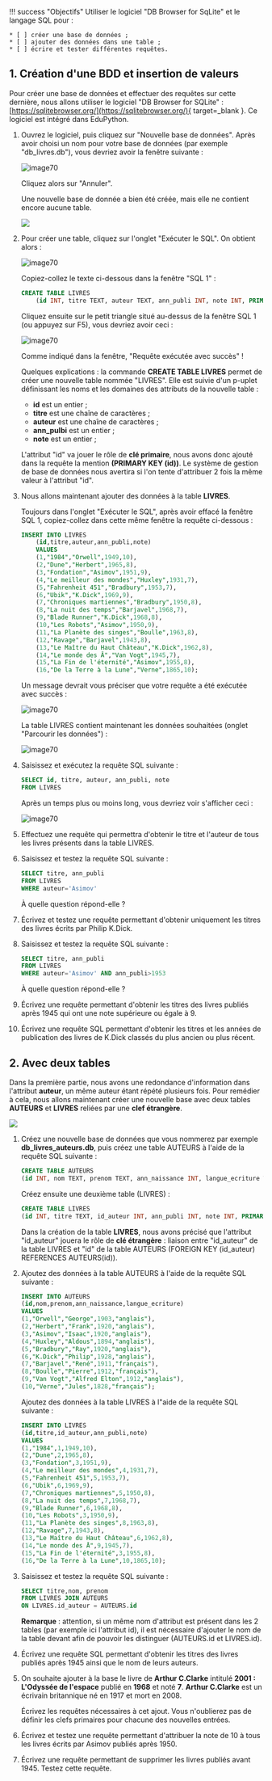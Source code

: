 
!!! success "Objectifs"
    Utiliser le logiciel "DB Browser for SqLite" et le langage SQL pour :

    * [ ] créer une base de données ;
    * [ ] ajouter des données dans une table ;
    * [ ] écrire et tester différentes requêtes.

## 1. Création d'une BDD et insertion de valeurs

Pour créer une base de données et effectuer des requêtes sur cette dernière, nous allons utiliser le logiciel "DB Browser for SQLite" : [https://sqlitebrowser.org/](https://sqlitebrowser.org/){ target=_blank }. Ce logiciel est intégré dans EduPython.

1. Ouvrez le logiciel, puis cliquez sur "Nouvelle base de données". Après avoir choisi un nom pour votre base de données (par exemple "db_livres.db"), vous devriez avoir la fenêtre suivante :

    ![image70](../../assets/images/TP1_1.png)

    Cliquez alors sur "Annuler".

    Une nouvelle base de donnée a bien été créée, mais elle ne contient encore aucune table.

    ![](../../assets/images/TP1_2.png)

2. Pour créer une table, cliquez sur l'onglet "Exécuter le SQL". On obtient alors :

    ![image70](../../assets/images/TP1_3.png)

    Copiez-collez le texte ci-dessous dans la fenêtre "SQL 1" :

    ```sql
    CREATE TABLE LIVRES
        (id INT, titre TEXT, auteur TEXT, ann_publi INT, note INT, PRIMARY KEY (id));
    ```

    Cliquez ensuite sur le petit triangle situé au-dessus de la fenêtre SQL 1 (ou appuyez sur F5), vous devriez avoir ceci :

    ![image70](../../assets/images/TP1_4.png)

    Comme indiqué dans la fenêtre, "Requête exécutée avec succès" !

    Quelques explications : la commande  **CREATE TABLE LIVRES** permet de créer une nouvelle table nommée "LIVRES". Elle est suivie d'un p-uplet définissant les noms et les domaines des attributs de la nouvelle table :

    - **id** est un entier ;
    - **titre** est une chaîne de caractères ;
    - **auteur** est une chaîne de caractères ;
    - **ann_pulbi** est un entier ;
    - **note** est un entier ;

    L'attribut "id" va jouer le rôle de **clé primaire**, nous avons donc ajouté dans la requête la mention **(PRIMARY KEY (id))**. Le système de gestion de base de données nous avertira si l'on tente d'attribuer 2 fois la même valeur à l'attribut "id".

3. Nous allons maintenant ajouter des données à la table **LIVRES**.

    Toujours dans l'onglet "Exécuter le SQL", après avoir effacé la fenêtre SQL 1, copiez-collez dans cette même fenêtre la requête ci-dessous :

    ```sql
    INSERT INTO LIVRES
        (id,titre,auteur,ann_publi,note)
        VALUES
        (1,"1984","Orwell",1949,10),
        (2,"Dune","Herbert",1965,8),
        (3,"Fondation","Asimov",1951,9),
        (4,"Le meilleur des mondes","Huxley",1931,7),
        (5,"Fahrenheit 451","Bradbury",1953,7),
        (6,"Ubik","K.Dick",1969,9),
        (7,"Chroniques martiennes","Bradbury",1950,8),
        (8,"La nuit des temps","Barjavel",1968,7),
        (9,"Blade Runner","K.Dick",1968,8),
        (10,"Les Robots","Asimov",1950,9),
        (11,"La Planète des singes","Boulle",1963,8),
        (12,"Ravage","Barjavel",1943,8),
        (13,"Le Maître du Haut Château","K.Dick",1962,8),
        (14,"Le monde des Ā","Van Vogt",1945,7),
        (15,"La Fin de l'éternité","Asimov",1955,8),
        (16,"De la Terre à la Lune","Verne",1865,10);
    ```

    Un message devrait vous préciser que votre requête a été exécutée avec succès :

    ![image70](../../assets/images/TP1_5.png)

    La table LIVRES contient maintenant les données souhaitées (onglet "Parcourir les données") :

    ![image70](../../assets/images/TP1_6.png)

4. Saisissez et exécutez la requête SQL suivante :

    ```sql
    SELECT id, titre, auteur, ann_publi, note
    FROM LIVRES
    ```

    Après un temps plus ou moins long, vous devriez voir s'afficher ceci :

    ![image70](../../assets/images/TP1_7.png)

5. Effectuez une requête qui permettra d'obtenir le titre et l'auteur de tous les livres présents dans la table LIVRES.

6. Saisissez et testez la requête SQL suivante :

    ```sql
    SELECT titre, ann_publi
    FROM LIVRES
    WHERE auteur='Asimov'
    ```

    À quelle question répond-elle ?

7. Écrivez et testez une requête permettant d'obtenir uniquement les titres des livres écrits par Philip K.Dick.

8. Saisissez et testez la requête SQL suivante :

    ```sql
    SELECT titre, ann_publi
    FROM LIVRES
    WHERE auteur='Asimov' AND ann_publi>1953
    ```

    À quelle question répond-elle ?

9. Écrivez une requête permettant d'obtenir les titres des livres publiés après 1945 qui ont une note supérieure ou égale à 9.

10. Écrivez une requête SQL permettant d'obtenir les titres et les années de publication des livres de K.Dick classés du plus ancien ou plus récent.

## 2. Avec deux tables

Dans la première partie, nous avons une redondance d'information dans l'attribut **auteur**, un même auteur étant répété plusieurs fois. Pour remédier à cela, nous allons maintenant créer une nouvelle base avec deux tables **AUTEURS** et **LIVRES** reliées par une **clef étrangère**.

![](../../assets/images/TP1_8.png)

1. Créez une nouvelle base de données que vous nommerez par exemple **db_livres_auteurs.db**, puis créez une table AUTEURS à l'aide de la requête SQL suivante :

    ```sql
    CREATE TABLE AUTEURS
    (id INT, nom TEXT, prenom TEXT, ann_naissance INT, langue_ecriture TEXT, PRIMARY KEY (id));
    ```

    Créez ensuite une deuxième table (LIVRES) :

    ```sql
    CREATE TABLE LIVRES
    (id INT, titre TEXT, id_auteur INT, ann_publi INT, note INT, PRIMARY KEY (id), FOREIGN KEY (id_auteur) REFERENCES AUTEURS(id));
    ```

    Dans la création de la table **LIVRES**, nous avons précisé que l'attribut "id_auteur" jouera le rôle de **clé étrangère** : liaison entre "id_auteur" de la table  LIVRES et "id" de la table AUTEURS (FOREIGN KEY (id_auteur) REFERENCES AUTEURS(id)).

3. Ajoutez des données à la table AUTEURS à l'aide de la requête SQL suivante :

    ```sql
    INSERT INTO AUTEURS
    (id,nom,prenom,ann_naissance,langue_ecriture)
    VALUES
    (1,"Orwell","George",1903,"anglais"),
    (2,"Herbert","Frank",1920,"anglais"),
    (3,"Asimov","Isaac",1920,"anglais"),
    (4,"Huxley","Aldous",1894,"anglais"),
    (5,"Bradbury","Ray",1920,"anglais"),
    (6,"K.Dick","Philip",1928,"anglais"),
    (7,"Barjavel","René",1911,"français"),
    (8,"Boulle","Pierre",1912,"français"),
    (9,"Van Vogt","Alfred Elton",1912,"anglais"),
    (10,"Verne","Jules",1828,"français");
    ```

    Ajoutez des données à la table LIVRES à l"aide de la requête SQL suivante :

    ```sql
    INSERT INTO LIVRES
    (id,titre,id_auteur,ann_publi,note)
    VALUES
    (1,"1984",1,1949,10),
    (2,"Dune",2,1965,8),
    (3,"Fondation",3,1951,9),
    (4,"Le meilleur des mondes",4,1931,7),
    (5,"Fahrenheit 451",5,1953,7),
    (6,"Ubik",6,1969,9),
    (7,"Chroniques martiennes",5,1950,8),
    (8,"La nuit des temps",7,1968,7),
    (9,"Blade Runner",6,1968,8),
    (10,"Les Robots",3,1950,9),
    (11,"La Planète des singes",8,1963,8),
    (12,"Ravage",7,1943,8),
    (13,"Le Maître du Haut Château",6,1962,8),
    (14,"Le monde des Ā",9,1945,7),
    (15,"La Fin de l'éternité",3,1955,8),
    (16,"De la Terre à la Lune",10,1865,10);
    ```

4. Saisissez et testez la requête SQL suivante :

    ```sql
    SELECT titre,nom, prenom
    FROM LIVRES JOIN AUTEURS 
    ON LIVRES.id_auteur = AUTEURS.id
    ```

    **Remarque** : attention, si un même nom d'attribut est présent dans les 2 tables (par exemple ici l'attribut id), il est nécessaire d'ajouter le nom de la table devant afin de pouvoir les distinguer (AUTEURS.id et LIVRES.id).

5. Écrivez une requête SQL permettant d'obtenir les titres des livres publiés après 1945 ainsi que le nom de leurs auteurs.

6. On souhaite ajouter à la base le livre de **Arthur C.Clarke** intitulé **2001 : L'Odyssée de l'espace** publié en **1968** et noté **7**. **Arthur C.Clarke** est un écrivain britannique né en 1917 et mort en 2008.

    Écrivez les requêtes nécessaires à cet ajout. Vous n'oublierez pas de définir les clefs primaires pour chacune des nouvelles entrées.

7. Écrivez et testez une requête permettant d'attribuer la note de 10 à tous les livres écrits par Asimov publiés après 1950.

8. Écrivez une requête permettant de supprimer les livres publiés avant 1945. Testez cette requête.

